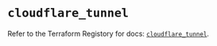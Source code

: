 # `cloudflare_tunnel`

Refer to the Terraform Registory for docs: [`cloudflare_tunnel`](https://registry.terraform.io/providers/cloudflare/cloudflare/4.13.0/docs/resources/tunnel).
